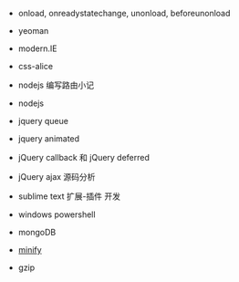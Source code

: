* onload, onreadystatechange, unonload, beforeunonload

* yeoman

* modern.IE

* css-alice

* nodejs 编写路由小记

* nodejs

* jquery queue 

* jquery animated

* jQuery callback 和 jQuery deferred

* jQuery ajax 源码分析

* sublime text 扩展-插件 开发

* windows powershell

* mongoDB

* [minify](https://code.google.com/p/minify/)

* gzip


